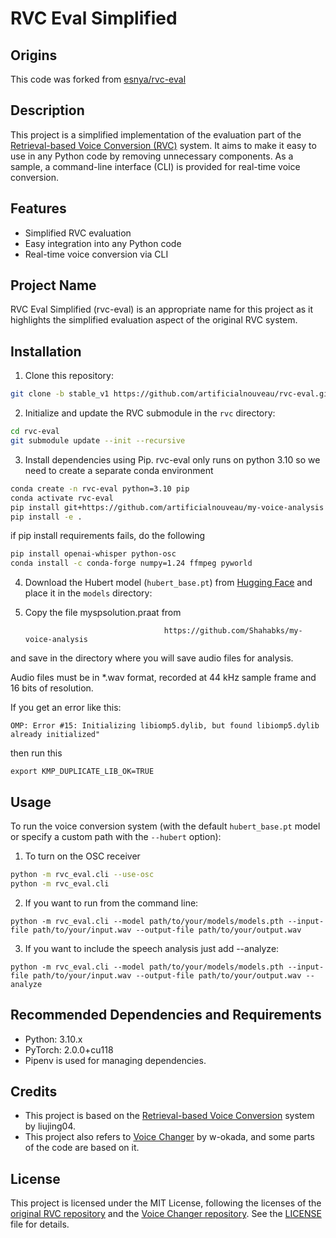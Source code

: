 # RVC Eval Simplified
## Origins

This code was forked from [esnya/rvc-eval](https://github.com/esnya/rvc-eval)

## Description

This project is a simplified implementation of the evaluation part of the [Retrieval-based Voice Conversion (RVC)](https://github.com/liujing04/Retrieval-based-Voice-Conversion-WebUI) system. It aims to make it easy to use in any Python code by removing unnecessary components. As a sample, a command-line interface (CLI) is provided for real-time voice conversion.

## Features

- Simplified RVC evaluation
- Easy integration into any Python code
- Real-time voice conversion via CLI

## Project Name

RVC Eval Simplified (rvc-eval) is an appropriate name for this project as it highlights the simplified evaluation aspect of the original RVC system.

## Installation

1. Clone this repository:
```bash
git clone -b stable_v1 https://github.com/artificialnouveau/rvc-eval.git
```

2. Initialize and update the RVC submodule in the `rvc` directory:
```bash
cd rvc-eval
git submodule update --init --recursive
```

3. Install dependencies using Pip. rvc-eval only runs on python 3.10 so we need to create a separate conda environment
```bash
conda create -n rvc-eval python=3.10 pip
conda activate rvc-eval
pip install git+https://github.com/artificialnouveau/my-voice-analysis
pip install -e .
```

if pip install requirements fails, do the following
```bash
pip install openai-whisper python-osc
conda install -c conda-forge numpy=1.24 ffmpeg pyworld
```

4. Download the Hubert model (`hubert_base.pt`) from [Hugging Face](https://huggingface.co/lj1995/VoiceConversionWebUI/tree/main) and place it in the `models` directory:

5. Copy the file myspsolution.praat from

                                      https://github.com/Shahabks/my-voice-analysis  

and save in the directory where you will save audio files for analysis.

Audio files must be in *.wav format, recorded at 44 kHz sample frame and 16 bits of resolution.

If you get an error like this: 

```OMP: Error #15: Initializing libiomp5.dylib, but found libiomp5.dylib already initialized"```

then run this

```
export KMP_DUPLICATE_LIB_OK=TRUE
```
## Usage

To run the voice conversion system (with the default `hubert_base.pt` model or specify a custom path with the `--hubert` option):

1. To turn on the OSC receiver
```bash
python -m rvc_eval.cli --use-osc
python -m rvc_eval.cli
```

2. If you want to run from the command line:
```
python -m rvc_eval.cli --model path/to/your/models/models.pth --input-file path/to/your/input.wav --output-file path/to/your/output.wav
```

3. If you want to include the speech analysis just add --analyze:
```
python -m rvc_eval.cli --model path/to/your/models/models.pth --input-file path/to/your/input.wav --output-file path/to/your/output.wav --analyze
```

## Recommended Dependencies and Requirements
- Python: 3.10.x
- PyTorch: 2.0.0+cu118
- Pipenv is used for managing dependencies.

## Credits
- This project is based on the [Retrieval-based Voice Conversion](https://github.com/liujing04/Retrieval-based-Voice-Conversion-WebUI) system by liujing04.
- This project also refers to [Voice Changer](https://github.com/w-okada/voice-changer) by w-okada, and some parts of the code are based on it.

## License

This project is licensed under the MIT License, following the licenses of the [original RVC repository](https://github.com/liujing04/Retrieval-based-Voice-Conversion-WebUI) and the [Voice Changer repository](https://github.com/w-okada/voice-changer). See the [LICENSE](LICENSE) file for details.

